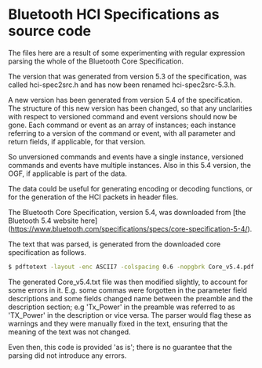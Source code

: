 # Bluetooth HCI Specifications as source code

The files here are a result of some experimenting with regular expression
parsing the whole of the Bluetooth Core Specification. 

The version that was generated from version 5.3 of the specification, was
called hci-spec2src.h and has now been renamed hci-spec2src-5.3.h.

A new version has been generated from version 5.4 of the specification. The
structure of this new version has been changed, so that any unclarities with
respect to versioned command and event versions should now be gone. Each
command or event as an array of instances; each instance referring to a
version of the command or event, with all parameter and return fields, if
applicable, for that version.

So unversioned commands and events have a single instance, versioned
commands and events have multiple instances. Also in this 5.4 version, the
OGF, if applicable is part of the data.

The data could be useful for generating encoding or decoding functions, or
for the generation of the HCI packets in header files.

The Bluetooth Core Specification, version 5.4, was downloaded from [the
Bluetooth 5.4 website here] 
(https://www.bluetooth.com/specifications/specs/core-specification-5-4/).

The text that was parsed, is generated from the downloaded core specification as
follows.

```bash
$ pdftotext -layout -enc ASCII7 -colspacing 0.6 -nopgbrk Core_v5.4.pdf
```

The generated Core_v5.4.txt file was then modified slightly, to account for
some errors in it. E.g. some commas were forgotten in the parameter field
descriptions and some fields changed name between the preamble and the
description section; e.g 'Tx_Power' in the preamble was referred to as
'TX_Power' in the description or vice versa. The parser would flag these as
warnings and they were manually fixed in the text, ensuring that the meaning of
the text was not changed.

Even then, this code is provided 'as is'; there is no guarantee that the
parsing did not introduce any errors.